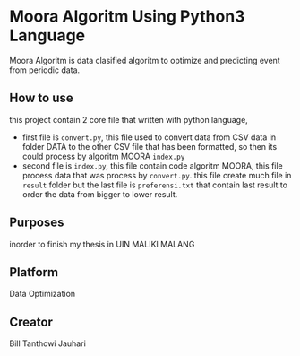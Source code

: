 # Moora Algoritm Using Python3 Language
Moora Algoritm is data clasified algoritm to optimize and predicting event from periodic data.

## How to use
this project contain 2 core file that written with python language, 
- first file is `convert.py`, this file used to convert data from CSV data in folder DATA to the other CSV file that has been formatted, so then its could process by algoritm MOORA `index.py`
- second file is `index.py`, this file contain code algoritm MOORA, this file process data that was process by `convert.py`. this file create much file in `result` folder but the last file is `preferensi.txt` that contain last result to order the data from bigger to lower result. 

## Purposes
inorder to finish my thesis in UIN MALIKI MALANG

## Platform
Data Optimization

## Creator
Bill Tanthowi Jauhari
